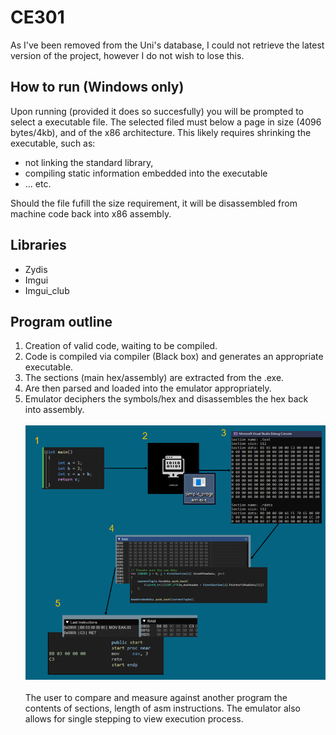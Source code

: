 # CE301

As I've been removed from the Uni's database, I could not retrieve the latest version of the project, however I do not wish to lose this.


## How to run (Windows only)

Upon running (provided it does so succesfully) you will be prompted to select a executable file.
The selected filed must below a page in size (4096 bytes/4kb), and of the x86 architecture.
This likely requires shrinking the executable, such as:
 - not linking the standard library,
 - compiling static information embedded into the executable
 - ... etc.

Should the file fufill the size requirement, it will be disassembled from machine code back into x86 assembly.

## Libraries
- Zydis
- Imgui
- Imgui_club

## Program outline
1. Creation of valid code, waiting to be compiled.
2. Code is compiled via compiler (Black box) and generates an appropriate executable.
3. The sections (main hex/assembly) are extracted from the .exe.
4. Are then parsed and loaded into the emulator appropriately.
5. Emulator deciphers the symbols/hex and disassembles the hex back into assembly.
<br/><br/>
![alt text](https://github.com/PencilPushr/CE301/blob/main/openday.png?raw=true)
<br/><br/>
The user to compare and measure against another program the contents of sections, length of asm instructions.
The emulator also allows for single stepping to view execution process.
